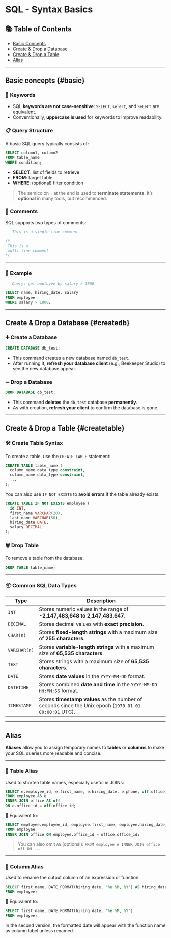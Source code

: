 # SQL - Syntax Basics

## 📚 Table of Contents

- [Basic Concepts](#basic)
- [Create & Drop a Database](#createdb)
- [Create & Drop a Table](#createtable)
- [Alias](#alias)

---

## Basic concepts {#basic}

### 🧩 Keywords

- SQL **keywords are not case-sensitive**: `SELECT`, `select`, and `SeLeCt` are equivalent.
- Conventionally, **uppercase is used** for keywords to improve readability.

### 📋 Query Structure

A basic SQL query typically consists of:

```sql
SELECT column1, column2
FROM table_name
WHERE condition;
```

- **SELECT**: list of fields to retrieve
- **FROM**: target table
- **WHERE**: (optional) filter condition

> The semicolon `;` at the end is used to **terminate statements**. It’s **optional** in many tools, but recommended.

### 💬 Comments

SQL supports two types of comments:

```sql
-- This is a single-line comment

/*
 This is a
 multi-line comment
*/
```

---

### 🧪 Example

```sql
-- Query: get employee by salary > 1800

SELECT name, hiring_date, salary
FROM employee
WHERE salary > 1800;
```

---

## Create & Drop a Database {#createdb}

### ➕ Create a Database

```sql
CREATE DATABASE db_test;
```

- This command creates a new database named `db_test`.
- After running it, **refresh your database client** (e.g., Beekeeper Studio) to see the new database appear.

### ➖ Drop a Database

```sql
DROP DATABASE db_test;
```

- This command **deletes** the `db_test` database **permanently**.
- As with creation, **refresh your client** to confirm the database is gone.

---

## Create & Drop a Table {#createtable}

### 🛠️ Create Table Syntax

To create a table, use the `CREATE TABLE` statement:

```sql
CREATE TABLE table_name (
  column_name data_type constraint,
  column_name data_type constraint,
  ...
);
```

You can also use `IF NOT EXISTS` to **avoid errors** if the table already exists.

```sql
CREATE TABLE IF NOT EXISTS employee (
  id INT,
  first_name VARCHAR(20),
  last_name VARCHAR(50),
  hiring_date DATE,
  salary DECIMAL
);
```

### 🗑️ Drop Table

To remove a table from the database:

```sql
DROP TABLE table_name;
```

---

### 📦 Common SQL Data Types

| Type         | Description                                                                                            |
| ------------ | ------------------------------------------------------------------------------------------------------ |
| `INT`        | Stores numeric values in the range of **-2,147,483,648 to 2,147,483,647**.                             |
| `DECIMAL`    | Stores decimal values with **exact precision**.                                                        |
| `CHAR(n)`    | Stores **fixed-length strings** with a maximum size of **255 characters**.                             |
| `VARCHAR(n)` | Stores **variable-length strings** with a maximum size of **65,535 characters**.                       |
| `TEXT`       | Stores strings with a maximum size of **65,535 characters**.                                           |
| `DATE`       | Stores **date values** in the `YYYY-MM-DD` format.                                                     |
| `DATETIME`   | Stores combined **date and time** in the `YYYY-MM-DD HH:MM:SS` format.                                 |
| `TIMESTAMP`  | Stores **timestamp values** as the number of seconds since the Unix epoch (`1970-01-01 00:00:01` UTC). |

---

## Alias

**Aliases** allow you to assign temporary names to **tables** or **columns** to make your SQL queries more readable and concise.

---

### 📁 Table Alias

Used to shorten table names, especially useful in JOINs:

```sql
SELECT e.employee_id, e.first_name, e.hiring_date, e.phone, off.office_name
FROM employee AS e
INNER JOIN office AS off
ON e.office_id = off.office_id;
```

🔎 Equivalent to:

```sql
SELECT employee.employee_id, employee.first_name, employee.hiring_date, employee.phone, office.office_name
FROM employee
INNER JOIN office ON employee.office_id = office.office_id;
```

> You can also omit `AS` (optional):
> `FROM employee e INNER JOIN office off ON ...`

---

### 📄 Column Alias

Used to rename the output column of an expression or function:

```sql
SELECT first_name, DATE_FORMAT(hiring_date, "%e %M, %Y") AS hiring_date
FROM employee;
```

🔎 Equivalent to:

```sql
SELECT first_name, DATE_FORMAT(hiring_date, "%e %M, %Y")
FROM employee;
```

In the second version, the formatted date will appear with the function name as column label unless renamed.

